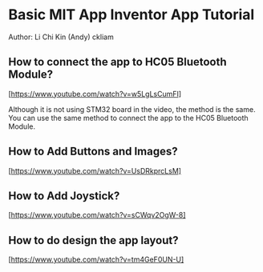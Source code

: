 # Basic MIT App Inventor App Tutorial

Author: Li Chi Kin (Andy) ckliam

## How to connect the app to HC05 Bluetooth Module?

[https://www.youtube.com/watch?v=w5LgLsCumFI]

Although it is not using STM32 board in the video, the method is the same. You can use the same method to connect the app to the HC05 Bluetooth Module.

## How to Add Buttons and Images?

[https://www.youtube.com/watch?v=UsDRkprcLsM]

## How to Add Joystick?

[https://www.youtube.com/watch?v=sCWqv2OgW-8]

## How to do design the app layout?

[https://www.youtube.com/watch?v=tm4GeF0UN-U]
